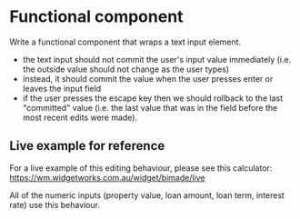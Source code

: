 # Functional component

Write a functional component that wraps a text input element.
  - the text input should not commit the user's input value immediately (i.e. the outside value should not change as the user types)
  - instead, it should commit the value when the user presses enter or leaves the input field
  - if the user presses the escape key then we should rollback to the last "committed" value (i.e. the last value that was in the field before the most recent edits were made).


## Live example for reference

For a live example of this editing behaviour, please see this calculator:
https://wm.widgetworks.com.au/widget/bimade/live

All of the numeric inputs (property value, loan amount, loan term, interest rate) use this behaviour.
